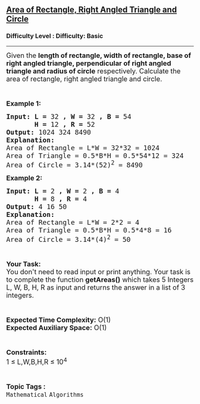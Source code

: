 <h2><a href="https://www.geeksforgeeks.org/problems/area-of-rectange-right-angled-triangle-and-circle2600/1?page=1&difficulty=Basic&status=unsolved,attempted&sortBy=accuracy">Area of Rectangle, Right Angled Triangle and Circle</a></h2><h3>Difficulty Level : Difficulty: Basic</h3><hr><div class="problems_problem_content__Xm_eO"><p><span style="font-size: 18px;">Given the <strong>length of rectangle, width of rectangle, base of right angled triangle, perpendicular of right angled triangle and radius of circle</strong> respectively. Calculate the area of rectangle, right angled triangle and circle.</span></p>
<p>&nbsp;</p>
<p><span style="font-size: 18px;"><strong>Example 1:</strong></span></p>
<pre><span style="font-size: 18px;"><strong>Input: L = </strong>32<strong> , W = </strong>32<strong> , B = </strong>54<strong> 
       H = </strong>12<strong> , R = </strong>52
<strong>Output: </strong>1024 324 8490 
<strong>Explanation:</strong>
Area of Rectangle = L*W = 32*32 = 1024
Area of Triangle = 0.5*B*H = 0.5*54*12 = 324
Area of Circle = 3.14*(52)<sup>2</sup> = 8490</span></pre>
<p><span style="font-size: 18px;"><strong>Example 2:</strong></span></p>
<pre><span style="font-size: 18px;"><strong>Input: L = </strong>2<strong> , W = </strong>2<strong> , B = </strong>4<strong> 
       H = </strong>8<strong> , R = </strong>4
<strong>Output: </strong>4 16 50
<strong>Explanation:</strong>
Area of Rectangle = L*W = 2*2 = 4
Area of Triangle = 0.5*B*H = 0.5*4*8 = 16
Area of Circle = 3.14*(4)<sup>2</sup> = 50</span></pre>
<p>&nbsp;</p>
<p><span style="font-size: 18px;"><strong>Your Task:</strong><br>You don't need to read input or print anything. Your task is to complete the function <strong>getAreas()</strong> which takes 5 Integers L, W, B, H, R as input and returns the answer in a list of 3 integers.</span></p>
<p>&nbsp;</p>
<p><span style="font-size: 18px;"><strong>Expected Time Complexity:</strong> O(1)<br><strong>Expected Auxiliary Space:</strong> O(1)</span></p>
<p>&nbsp;</p>
<p><span style="font-size: 18px;"><strong>Constraints:</strong></span><br><span style="font-size: 18px;">1 ≤ L,W,B,H,R ≤ 10<sup>4</sup></span></p></div><br><p><span style=font-size:18px><strong>Topic Tags : </strong><br><code>Mathematical</code>&nbsp;<code>Algorithms</code>&nbsp;